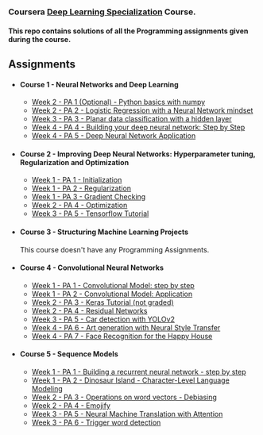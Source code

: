 ### Coursera [Deep Learning Specialization](https://www.coursera.org/specializations/deep-learning) Course.

#### This repo contains solutions of all the Programming assignments given during the course.

## Assignments
- #### Course 1 - Neural Networks and Deep Learning
	- [Week 2 - PA 1 (Optional)  - Python basics with numpy](https://github.com/abhijais04/Deep-Learning-Coursera/blob/master/Neural%20Networks%20And%20Deep%20Learning/Week2/Python%2BBasics%2BWith%2BNumpy%2Bv3.ipynb)
	- [Week 2 - PA 2 - Logistic Regression with a Neural Network mindset](https://github.com/abhijais04/Deep-Learning-Coursera/blob/master/Neural%20Networks%20And%20Deep%20Learning/Week2/Logistic%2BRegression%2Bwith%2Ba%2BNeural%2BNetwork%2Bmindset%2Bv5.ipynb) 
	- [Week 3 - PA 3 - Planar data classification with a hidden layer](https://github.com/abhijais04/Deep-Learning-Coursera/blob/master/Neural%20Networks%20And%20Deep%20Learning/Week3/Planar%2Bdata%2Bclassification%2Bwith%2Bone%2Bhidden%2Blayer%2Bv5.ipynb)
	- [Week 4 - PA 4 - Building your deep neural network: Step by Step](https://github.com/abhijais04/Deep-Learning-Coursera/blob/master/Neural%20Networks%20And%20Deep%20Learning/Week4/Building%2Byour%2BDeep%2BNeural%2BNetwork%2B-%2BStep%2Bby%2BStep%2Bv8.ipynb)
	- [Week 4 - PA 5 - Deep Neural Network Application](https://github.com/abhijais04/Deep-Learning-Coursera/blob/master/Neural%20Networks%20And%20Deep%20Learning/Week4/Deep%2BNeural%2BNetwork%2B-%2BApplication%2Bv8.ipynb)

- #### Course 2 - Improving Deep Neural Networks: Hyperparameter tuning, Regularization and Optimization
	- [Week 1 - PA 1 - Initialization](https://github.com/abhijais04/Deep-Learning-Coursera/blob/master/Improving%20Deep%20Neural%20Networks:%20Hyperparameter%20tuning%2C%20Regularization%20and%20Optimization/Week1/Initialization.ipynb)
	- [Week 1 - PA 2 - Regularization](https://github.com/abhijais04/Deep-Learning-Coursera/blob/master/Improving%20Deep%20Neural%20Networks:%20Hyperparameter%20tuning%2C%20Regularization%20and%20Optimization/Week1/Regularization%2B-%2Bv2.ipynb)
	- [Week 1 - PA 3 - Gradient Checking](https://github.com/abhijais04/Deep-Learning-Coursera/blob/master/Improving%20Deep%20Neural%20Networks:%20Hyperparameter%20tuning%2C%20Regularization%20and%20Optimization/Week1/Gradient%2BChecking%2Bv1.ipynb)
	- [Week 2 - PA 4 - Optimization](https://github.com/abhijais04/Deep-Learning-Coursera/blob/master/Improving%20Deep%20Neural%20Networks:%20Hyperparameter%20tuning%2C%20Regularization%20and%20Optimization/Week2/Optimization%2Bmethods.ipynb)
	- [Week 3 - PA 5 - Tensorflow Tutorial](https://github.com/abhijais04/Deep-Learning-Coursera/blob/master/Improving%20Deep%20Neural%20Networks:%20Hyperparameter%20tuning%2C%20Regularization%20and%20Optimization/week3/Tensorflow%2BTutorial.ipynb)
- #### Course 3 - Structuring Machine Learning Projects
	This course doesn't have any Programming Assignments.
- #### Course 4 - Convolutional Neural Networks
	- [Week 1 - PA 1 - Convolutional Model: step by step](https://github.com/abhijais04/Deep-Learning-Coursera/blob/master/Convolutional%20Neural%20Networks/week1/Convolution%2Bmodel%2B-%2BStep%2Bby%2BStep%2B-%2Bv2.ipynb)
	- [Week 1 - PA 2 - Convolutional Model: Application](https://github.com/abhijais04/Deep-Learning-Coursera/blob/master/Convolutional%20Neural%20Networks/week1/Convolution%2Bmodel%2B-%2BApplication%2B-%2Bv1.ipynb)
	- [Week 2 - PA 3 - Keras Tutorial (not graded)](https://github.com/abhijais04/Deep-Learning-Coursera/blob/master/Convolutional%20Neural%20Networks/week2/Keras%2B-%2BTutorial%2B-%2BHappy%2BHouse%2Bv2.ipynb)
	- [Week 2 - PA 4 - Residual Networks](https://github.com/abhijais04/Deep-Learning-Coursera/blob/master/Convolutional%20Neural%20Networks/week2/Residual%2BNetworks%2B-%2Bv2.ipynb)
	- [Week 3 - PA 5 - Car detection with YOLOv2](https://github.com/abhijais04/Deep-Learning-Coursera/blob/master/Convolutional%20Neural%20Networks/week3/Autonomous%2Bdriving%2Bapplication%2B-%2BCar%2Bdetection%2B-%2Bv3.ipynb)
	- [Week 4 - PA 6 - Art generation with Neural Style Transfer](https://github.com/abhijais04/Deep-Learning-Coursera/blob/master/Convolutional%20Neural%20Networks/week4/Art%2BGeneration%2Bwith%2BNeural%2BStyle%2BTransfer%2B-%2Bv2.ipynb)
	- [Week 4 - PA 7 - Face Recognition for the Happy House](https://github.com/abhijais04/Deep-Learning-Coursera/blob/master/Convolutional%20Neural%20Networks/week4/Face%2BRecognition%2Bfor%2Bthe%2BHappy%2BHouse%2B-%2Bv3.ipynb)

- #### Course 5 - Sequence Models
	- [Week 1 - PA 1 - Building a recurrent neural network - step by step](https://github.com/abhijais04/Deep-Learning-Coursera/blob/master/Sequence%20Models/week1/Building%2Ba%2BRecurrent%2BNeural%2BNetwork%2B-%2BStep%2Bby%2BStep%2B-%2Bv3.ipynb)
	- [Week 1 - PA 2 - Dinosaur Island - Character-Level Language Modeling](https://github.com/abhijais04/Deep-Learning-Coursera/blob/master/Sequence%20Models/week1/Dinosaurus%2BIsland%2B--%2BCharacter%2Blevel%2Blanguage%2Bmodel%2Bfinal%2B-%2Bv3.ipynb)
	- [Week 2 - PA 3 - Operations on word vectors - Debiasing](https://github.com/abhijais04/Deep-Learning-Coursera/blob/master/Sequence%20Models/week2/Operations%2Bon%2Bword%2Bvectors%2B-%2Bv2.ipynb)
	- [Week 2 - PA 4 - Emojify](https://github.com/abhijais04/Deep-Learning-Coursera/blob/master/Sequence%20Models/week2/Emojify%2B-%2Bv2.ipynb)
	- [Week 3 - PA 5 - Neural Machine Translation with Attention](https://github.com/abhijais04/Deep-Learning-Coursera/blob/master/Sequence%20Models/week3/Neural%2Bmachine%2Btranslation%2Bwith%2Battention%2B-%2Bv4.ipynb)
	- [Week 3 - PA 6 - Trigger word detection](https://github.com/abhijais04/Deep-Learning-Coursera/blob/master/Sequence%20Models/week3/Trigger%2Bword%2Bdetection%2B-%2Bv1.ipynb)
